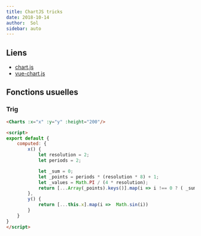 ```yaml
---
title: ChartJS tricks
date: 2018-10-14
author:  Sol
sidebar: auto
---
```


## Liens

* [chart.js](http://www.chartjs.org/docs/latest/)
* [vue-chart.js](https://www.npmjs.com/package/vue-chartjs)

## Fonctions usuelles

### Trig



```html
<Charts :x="x" :y="y" :height="200"/>

<script>
export default {
    computed: {
        x() {
            let resolution = 2;
            let periods = 2;

            let _sum = 0;
            let _points = periods * (resolution * 8) + 1;
            let _values = Math.PI / (4 * resolution);
            return [...Array(_points).keys()].map(i => i !== 0 ? ( _sum += _values).toFixed(2) : 0);
        },
        y() {
            return [...this.x].map(i =>  Math.sin(i))
        } 
    }
}
</script>
```
